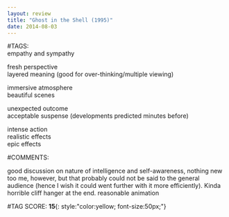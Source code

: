 ```yaml
---  
layout: review  
title: "Ghost in the Shell (1995)"  
date: 2014-08-03  
---  
```

  
#TAGS:  
empathy and sympathy  
  
fresh perspective  
layered meaning (good for over-thinking/multiple viewing)  
  
immersive atmosphere  
beautiful scenes  
  
unexpected outcome  
acceptable suspense (developments predicted minutes before)  
  
intense action  
realistic effects  
epic effects  
  
#COMMENTS:  
  
good discussion on nature of intelligence and self-awareness, nothing new too me, however, but that probably could not be said to the general audience (hence I wish it could went further with it more efficiently). Kinda horrible cliff hanger at the end. reasonable animation  
  
  
  
  
  
#TAG SCORE: **15**{: style:"color:yellow; font-size:50px;"}  
